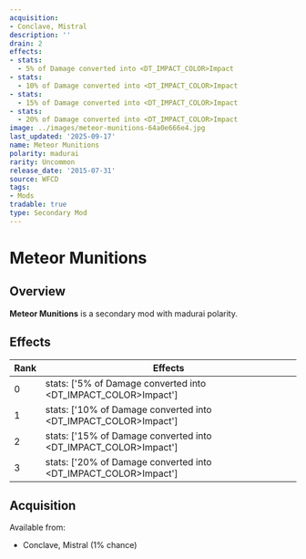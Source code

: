 ```yaml
---
acquisition:
- Conclave, Mistral
description: ''
drain: 2
effects:
- stats:
  - 5% of Damage converted into <DT_IMPACT_COLOR>Impact
- stats:
  - 10% of Damage converted into <DT_IMPACT_COLOR>Impact
- stats:
  - 15% of Damage converted into <DT_IMPACT_COLOR>Impact
- stats:
  - 20% of Damage converted into <DT_IMPACT_COLOR>Impact
image: ../images/meteor-munitions-64a0e666e4.jpg
last_updated: '2025-09-17'
name: Meteor Munitions
polarity: madurai
rarity: Uncommon
release_date: '2015-07-31'
source: WFCD
tags:
- Mods
tradable: true
type: Secondary Mod
---
```


# Meteor Munitions

## Overview

**Meteor Munitions** is a secondary mod with madurai polarity.

## Effects

| Rank | Effects |
|------|----------|
| 0 | stats: ['5% of Damage converted into <DT_IMPACT_COLOR>Impact'] |
| 1 | stats: ['10% of Damage converted into <DT_IMPACT_COLOR>Impact'] |
| 2 | stats: ['15% of Damage converted into <DT_IMPACT_COLOR>Impact'] |
| 3 | stats: ['20% of Damage converted into <DT_IMPACT_COLOR>Impact'] |

## Acquisition

Available from:
- Conclave, Mistral (1% chance)


